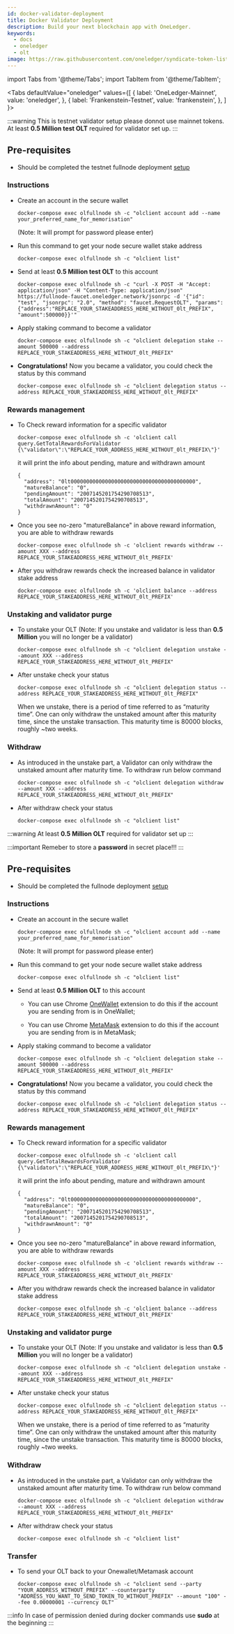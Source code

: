 ```yaml
---
id: docker-validator-deployment
title: Docker Validator Deployment
description: Build your next blockchain app with OneLedger.
keywords:
  - docs
  - oneledger
  - olt
image: https://raw.githubusercontent.com/oneledger/syndicate-token-list/master/logo.svg
---
```


import Tabs from '@theme/Tabs';
import TabItem from '@theme/TabItem';

<Tabs
  defaultValue="oneledger"
  values={[
    { label: 'OneLedger-Mainnet', value: 'oneledger', },
    { label: 'Frankenstein-Testnet', value: 'frankenstein', },
  ]
}>
<TabItem value="frankenstein">

:::warning
This is testnet validator setup please donnot use mainnet tokens. At least **0.5 Million test OLT** required for validator set up.
:::


## Pre-requisites

- Should be completed the testnet fullnode deployment [setup](/docs/develop/node-deployment/full-node-deployment)

### Instructions

- Create an account in the secure wallet

  `docker-compose exec olfullnode sh -c "olclient account add --name your_preferred_name_for_memorisation"`
  
  (Note: It will prompt for password please enter)

- Run this command to get your node secure wallet stake address

  `docker-compose exec olfullnode sh -c "olclient list"`

- Send at least **0.5 Million test OLT** to this account

  `docker-compose exec olfullnode sh -c "curl -X POST -H "Accept: application/json" -H "Content-Type: application/json" https://fullnode-faucet.oneledger.network/jsonrpc -d '{"id": "test", "jsonrpc": "2.0", "method": "faucet.RequestOLT", "params": {"address":"REPLACE_YOUR_STAKEADDRESS_HERE_WITHOUT_0lt_PREFIX", "amount":500000}}'"`

- Apply staking command to become a validator

  `docker-compose exec olfullnode sh -c "olclient delegation stake --amount 500000 --address REPLACE_YOUR_STAKEADDRESS_HERE_WITHOUT_0lt_PREFIX"`

- **Congratulations!** Now you became a validator, you could check the status by this command

  `docker-compose exec olfullnode sh -c "olclient delegation status --address REPLACE_YOUR_STAKEADDRESS_HERE_WITHOUT_0lt_PREFIX"`

### Rewards management

- To Check reward information for a specific validator

  `docker-compose exec olfullnode sh -c 'olclient call query.GetTotalRewardsForValidator {\"validator\":\"REPLACE_YOUR_ADDRESS_HERE_WITHOUT_0lt_PREFIX\"}'`

  it will print the info about pending, mature and withdrawn amount
  ```
  {
    "address": "0lt0000000000000000000000000000000000000000",
    "matureBalance": "0",
    "pendingAmount": "2007145201754290708513",
    "totalAmount": "2007145201754290708513",
    "withdrawnAmount": "0"
  }
  ```

- Once you see no-zero "matureBalance" in above reward information, you are able to withdraw rewards

  `docker-compose exec olfullnode sh -c 'olclient rewards withdraw --amount XXX --address REPLACE_YOUR_STAKEADDRESS_HERE_WITHOUT_0lt_PREFIX'`

- After you withdraw rewards check the increased balance in validator stake address

  `docker-compose exec olfullnode sh -c 'olclient balance --address REPLACE_YOUR_STAKEADDRESS_HERE_WITHOUT_0lt_PREFIX'`

### Unstaking and validator purge

- To unstake your OLT (Note: If you unstake and validator is less than **0.5 Million** you will no longer be a validator)

  `docker-compose exec olfullnode sh -c "olclient delegation unstake --amount XXX --address REPLACE_YOUR_STAKEADDRESS_HERE_WITHOUT_0lt_PREFIX"`

- After unstake check your status

  `docker-compose exec olfullnode sh -c "olclient delegation status --address REPLACE_YOUR_STAKEADDRESS_HERE_WITHOUT_0lt_PREFIX"`

  When we unstake, there is a period of time referred to as “maturity time”. One can only withdraw the unstaked amount after this maturity time, since the unstake transaction. This maturity time is 80000 blocks, roughly ~two weeks.

### Withdraw

- As introduced in the unstake part, a Validator can only withdraw the unstaked amount after maturity time. To withdraw run below command

  `docker-compose exec olfullnode sh -c "olclient delegation withdraw --amount XXX --address REPLACE_YOUR_STAKEADDRESS_HERE_WITHOUT_0lt_PREFIX"`

- After withdraw check your status

  `docker-compose exec olfullnode sh -c "olclient list"`

</TabItem>
<TabItem value="oneledger">

:::warning
At least **0.5 Million OLT** required for validator set up
:::

:::important
Remeber to store a **password** in secret place!!!
:::


## Pre-requisites

- Should be completed the fullnode deployment [setup](/docs/develop/node-deployment/full-node-deployment)

### Instructions

- Create an account in the secure wallet

  `docker-compose exec olfullnode sh -c "olclient account add --name your_preferred_name_for_memorisation"`
  
  (Note: It will prompt for password please enter)

- Run this command to get your node secure wallet stake address

  `docker-compose exec olfullnode sh -c "olclient list"`

- Send at least **0.5 Million OLT** to this account

  - You can use Chrome [OneWallet](https://chrome.google.com/webstore/detail/onewallet-kratos-mainnet/bbmdccojdbpcpmoadenplnoncfcijgkn?hl=en) extension to do this if the account you are sending from is in OneWallet;

  - You can use Chrome [MetaMask](https://metamask.io/) extension to do this if the account you are sending from is in MetaMask;

- Apply staking command to become a validator

  `docker-compose exec olfullnode sh -c "olclient delegation stake --amount 500000 --address REPLACE_YOUR_STAKEADDRESS_HERE_WITHOUT_0lt_PREFIX"`

- **Congratulations!** Now you became a validator, you could check the status by this command

  `docker-compose exec olfullnode sh -c "olclient delegation status --address REPLACE_YOUR_STAKEADDRESS_HERE_WITHOUT_0lt_PREFIX"`

### Rewards management

- To Check reward information for a specific validator

  `docker-compose exec olfullnode sh -c 'olclient call query.GetTotalRewardsForValidator {\"validator\":\"REPLACE_YOUR_ADDRESS_HERE_WITHOUT_0lt_PREFIX\"}'`

  it will print the info about pending, mature and withdrawn amount
  ```
  {
    "address": "0lt0000000000000000000000000000000000000000",
    "matureBalance": "0",
    "pendingAmount": "2007145201754290708513",
    "totalAmount": "2007145201754290708513",
    "withdrawnAmount": "0"
  }
  ```

- Once you see no-zero "matureBalance" in above reward information, you are able to withdraw rewards

  `docker-compose exec olfullnode sh -c 'olclient rewards withdraw --amount XXX --address REPLACE_YOUR_STAKEADDRESS_HERE_WITHOUT_0lt_PREFIX'`

- After you withdraw rewards check the increased balance in validator stake address

  `docker-compose exec olfullnode sh -c 'olclient balance --address REPLACE_YOUR_STAKEADDRESS_HERE_WITHOUT_0lt_PREFIX'`

### Unstaking and validator purge

- To unstake your OLT (Note: If you unstake and validator is less than **0.5 Million** you will no longer be a validator)

  `docker-compose exec olfullnode sh -c "olclient delegation unstake --amount XXX --address REPLACE_YOUR_STAKEADDRESS_HERE_WITHOUT_0lt_PREFIX"`

- After unstake check your status

  `docker-compose exec olfullnode sh -c "olclient delegation status --address REPLACE_YOUR_STAKEADDRESS_HERE_WITHOUT_0lt_PREFIX"`

  When we unstake, there is a period of time referred to as “maturity time”. One can only withdraw the unstaked amount after this maturity time, since the unstake transaction. This maturity time is 80000 blocks, roughly ~two weeks.

### Withdraw

- As introduced in the unstake part, a Validator can only withdraw the unstaked amount after maturity time. To withdraw run below command

  `docker-compose exec olfullnode sh -c "olclient delegation withdraw --amount XXX --address REPLACE_YOUR_STAKEADDRESS_HERE_WITHOUT_0lt_PREFIX"`

- After withdraw check your status

  `docker-compose exec olfullnode sh -c "olclient list"`

### Transfer

- To send your OLT back to your Onewallet/Metamask account

  `docker-compose exec olfullnode sh -c "olclient send --party "YOUR_ADDRESS_WITHOUT_PREFIX" --counterparty "ADDRESS_YOU_WANT_TO_SEND_TOKEN_TO_WITHOUT_PREFIX" --amount "100" --fee 0.00000001 --currency OLT"`

</TabItem>
</Tabs>

:::info
In case of permission denied during docker commands use **sudo** at the beginning
:::
